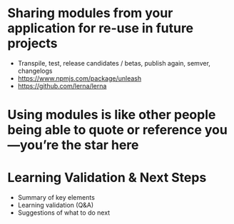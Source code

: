 # Sharing modules from your application for re-use in future projects
- Transpile, test, release candidates / betas, publish again, semver, changelogs
- https://www.npmjs.com/package/unleash
- https://github.com/lerna/lerna

# Using modules is like other people being able to quote or reference you—you’re the star here

# Learning Validation & Next Steps
 - Summary of key elements
 - Learning validation (Q&A)
 - Suggestions of what to do next
